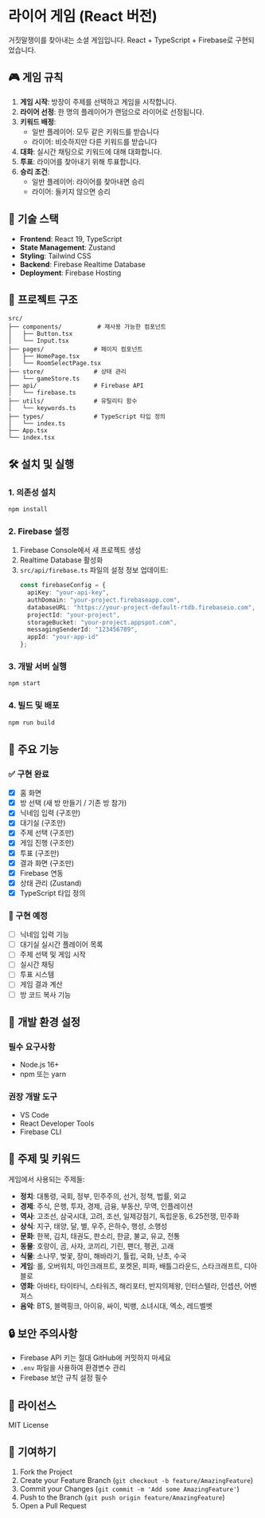 # 라이어 게임 (React 버전)

거짓말쟁이를 찾아내는 소셜 게임입니다. React + TypeScript + Firebase로 구현되었습니다.

## 🎮 게임 규칙

1. **게임 시작**: 방장이 주제를 선택하고 게임을 시작합니다.
2. **라이어 선정**: 한 명의 플레이어가 랜덤으로 라이어로 선정됩니다.
3. **키워드 배정**: 
   - 일반 플레이어: 모두 같은 키워드를 받습니다
   - 라이어: 비슷하지만 다른 키워드를 받습니다
4. **대화**: 실시간 채팅으로 키워드에 대해 대화합니다.
5. **투표**: 라이어를 찾아내기 위해 투표합니다.
6. **승리 조건**:
   - 일반 플레이어: 라이어를 찾아내면 승리
   - 라이어: 들키지 않으면 승리

## 🚀 기술 스택

- **Frontend**: React 19, TypeScript
- **State Management**: Zustand
- **Styling**: Tailwind CSS
- **Backend**: Firebase Realtime Database
- **Deployment**: Firebase Hosting

## 📁 프로젝트 구조

```
src/
├── components/          # 재사용 가능한 컴포넌트
│   ├── Button.tsx
│   └── Input.tsx
├── pages/              # 페이지 컴포넌트
│   ├── HomePage.tsx
│   └── RoomSelectPage.tsx
├── store/              # 상태 관리
│   └── gameStore.ts
├── api/                # Firebase API
│   └── firebase.ts
├── utils/              # 유틸리티 함수
│   └── keywords.ts
├── types/              # TypeScript 타입 정의
│   └── index.ts
├── App.tsx
└── index.tsx
```

## 🛠️ 설치 및 실행

### 1. 의존성 설치
```bash
npm install
```

### 2. Firebase 설정
1. Firebase Console에서 새 프로젝트 생성
2. Realtime Database 활성화
3. `src/api/firebase.ts` 파일의 설정 정보 업데이트:
   ```typescript
   const firebaseConfig = {
     apiKey: "your-api-key",
     authDomain: "your-project.firebaseapp.com",
     databaseURL: "https://your-project-default-rtdb.firebaseio.com",
     projectId: "your-project",
     storageBucket: "your-project.appspot.com",
     messagingSenderId: "123456789",
     appId: "your-app-id"
   };
   ```

### 3. 개발 서버 실행
```bash
npm start
```

### 4. 빌드 및 배포
```bash
npm run build
```

## 🎯 주요 기능

### ✅ 구현 완료
- [x] 홈 화면
- [x] 방 선택 (새 방 만들기 / 기존 방 참가)
- [x] 닉네임 입력 (구조만)
- [x] 대기실 (구조만)
- [x] 주제 선택 (구조만)
- [x] 게임 진행 (구조만)
- [x] 투표 (구조만)
- [x] 결과 화면 (구조만)
- [x] Firebase 연동
- [x] 상태 관리 (Zustand)
- [x] TypeScript 타입 정의

### 🚧 구현 예정
- [ ] 닉네임 입력 기능
- [ ] 대기실 실시간 플레이어 목록
- [ ] 주제 선택 및 게임 시작
- [ ] 실시간 채팅
- [ ] 투표 시스템
- [ ] 게임 결과 계산
- [ ] 방 코드 복사 기능

## 🔧 개발 환경 설정

### 필수 요구사항
- Node.js 16+
- npm 또는 yarn

### 권장 개발 도구
- VS Code
- React Developer Tools
- Firebase CLI

## 📝 주제 및 키워드

게임에서 사용되는 주제들:
- **정치**: 대통령, 국회, 정부, 민주주의, 선거, 정책, 법률, 외교
- **경제**: 주식, 은행, 투자, 경제, 금융, 부동산, 무역, 인플레이션
- **역사**: 고조선, 삼국시대, 고려, 조선, 일제강점기, 독립운동, 6.25전쟁, 민주화
- **상식**: 지구, 태양, 달, 별, 우주, 은하수, 행성, 소행성
- **문화**: 한복, 김치, 태권도, 판소리, 한글, 불교, 유교, 전통
- **동물**: 호랑이, 곰, 사자, 코끼리, 기린, 팬더, 펭귄, 고래
- **식물**: 소나무, 벚꽃, 장미, 해바라기, 튤립, 국화, 난초, 수국
- **게임**: 롤, 오버워치, 마인크래프트, 포켓몬, 피파, 배틀그라운드, 스타크래프트, 디아블로
- **영화**: 아바타, 타이타닉, 스타워즈, 해리포터, 반지의제왕, 인터스텔라, 인셉션, 어벤져스
- **음악**: BTS, 블랙핑크, 아이유, 싸이, 빅뱅, 소녀시대, 엑소, 레드벨벳

## 🔒 보안 주의사항

- Firebase API 키는 절대 GitHub에 커밋하지 마세요
- `.env` 파일을 사용하여 환경변수 관리
- Firebase 보안 규칙 설정 필수

## 📄 라이선스

MIT License

## 🤝 기여하기

1. Fork the Project
2. Create your Feature Branch (`git checkout -b feature/AmazingFeature`)
3. Commit your Changes (`git commit -m 'Add some AmazingFeature'`)
4. Push to the Branch (`git push origin feature/AmazingFeature`)
5. Open a Pull Request
